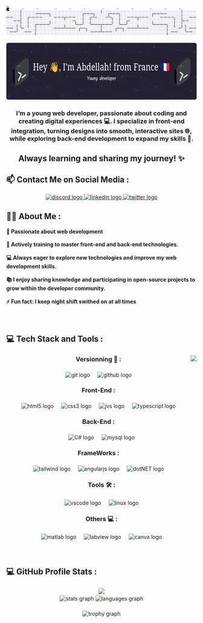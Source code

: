 
_<picture>
  <source media="(prefers-color-scheme: dark)" srcset="https://raw.githubusercontent.com/abdellah59/abdellah59/output/pacman-contribution-graph-dark.svg">
  <source media="(prefers-color-scheme: ldark)" srcset="https://raw.githubusercontent.com/abdellah59/abdellah59/output/pacman-contribution-graph.svg">
  <img alt="Pac-Man contribution graph" src="https://raw.githubusercontent.com/abdellah59/abdellah59/output/pacman-contribution-graph.svg">
</picture>



<div align="center">
  <img height="150" src="https://github.com/abdellah59/abdellah59/blob/main/github-header-image.png" />
</div>
 
###

<h3 align="center">I’m a young web developer, passionate about coding and creating digital experiences 💻. I specialize in front-end integration, turning designs into smooth, interactive sites 🌐, while exploring back-end development to expand my skills 🔧. </h3>

<h2 align="center">Always learning and sharing my journey! ✨

<h2 align="left">📫 Contact Me on Social Media :</h2>

<div align="center">
  <a href="https://discord.com/users/abdellah_59" target="_blank">
  <img src="https://img.shields.io/static/v1?message=Discord&logo=discord&label=&color=7289DA&logoColor=white&labelColor=&style=for-the-badge" height="39" alt="discord logo"  />
  </a>
  <a href="https://www.linkedin.com/in/abdellah-aitahmed" target="_blank">
    <img src="https://img.shields.io/static/v1?message=LinkedIn&logo=linkedin&label=&color=0077B5&logoColor=white&labelColor=&style=for-the-badge" height="39" alt="linkedin logo"  />
  </a>
  <a href="https://x.com/Aitabdell59" target="_blank">
    <img src="https://img.shields.io/static/v1?message=Twitter&logo=twitter&label=&color=1DA1F2&logoColor=white&labelColor=&style=for-the-badge" height="39" alt="twitter logo"  />
  </a>
</div>

###

<h2 align="left">🧑‍💻 About Me :</h2>


<h4 align="left">🚀 Passionate about web development<br><br>    🌱 Actively training to master front-end and back-end technologies.<br><br>    💻 Always eager to explore new technologies and improve my web development skills.<br><br>    📚 I enjoy sharing knowledge and participating in open-source projects to grow within the developer community.<br><br>    ⚡ Fun fact: I keep night shift swithed on at all times</h4>

###

<br clear="both">

<h2 align="left">💻 Tech Stack and Tools :</h2>

###

<img align="right" height="330" src="https://user-images.githubusercontent.com/74038190/212749447-bfb7e725-6987-49d9-ae85-2015e3e7cc41.gif"  />

###

<h3 align="center">Versionning 📝 :</h3>

###

<div align="center">
  <img src="https://cdn.jsdelivr.net/gh/devicons/devicon/icons/git/git-original.svg" height="39" alt="git logo"  />
  <img width="12" />
  <img src="https://cdn.jsdelivr.net/gh/devicons/devicon/icons/github/github-original.svg" height="39" alt="github logo"  />
</div>

###

<h3 align="center">Front-End :</h3>

###

<div align="center">
  <img src="https://cdn.jsdelivr.net/gh/devicons/devicon/icons/html5/html5-original.svg" height="40" alt="html5 logo"  />
  <img width="12" />
  <img src="https://cdn.jsdelivr.net/gh/devicons/devicon/icons/css3/css3-original.svg" height="40" alt="css3 logo"  />
  <img width="12" />
  <img src="https://cdn.jsdelivr.net/gh/devicons/devicon/icons/javascript/javascript-original.svg" height="40" alt="jvs logo"  />
  <img width="12" />
  <img src="https://cdn.jsdelivr.net/gh/devicons/devicon/icons/typescript/typescript-original.svg" height="40" alt="typescript logo"  /> 
</div>

###

<h3 align="center">Back-End :</h3>

###

<div align="center">
  <img width="12" />
  <img src="https://cdn.jsdelivr.net/gh/devicons/devicon/icons/csharp/csharp-original.svg" height="40" alt="C# logo"  />
  <img width="12" />
  <img src="https://cdn.jsdelivr.net/gh/devicons/devicon/icons/mysql/mysql-original.svg" height="40" alt="mysql logo"/>
</div>

###

<h3 align="center">FrameWorks :</h3>

###

<div align="center">
  <img src="https://cdn.jsdelivr.net/gh/devicons/devicon/icons/tailwindcss/tailwindcss-original.svg" height="40" alt="tailwind logo"  />
  <img width="12" />
  <img src="https://cdn.jsdelivr.net/gh/devicons/devicon/icons/angularjs/angularjs-original.svg" height="40" alt="angularjs logo"  />
  <img width="12" />
  <img src="https://cdn.jsdelivr.net/gh/devicons/devicon/icons/dot-net/dot-net-original.svg" height="40" alt="dotNET logo"  />
</div>

###

<h3 align="center">Tools 🛠️ :</h3>

###

<div align="center">
  <img src="https://cdn.jsdelivr.net/gh/devicons/devicon/icons/vscode/vscode-original.svg" height="40" alt="vscode logo"  />
  <img width="12" />
  <img src="https://cdn.jsdelivr.net/gh/devicons/devicon/icons/linux/linux-original.svg" height="40" alt="linux logo"  />
</div>

###

<h3 align="center">Others 💻 :</h3>

###

<div align="center">
  <img src="https://cdn.jsdelivr.net/gh/devicons/devicon/icons/matlab/matlab-original.svg" height="40" alt="matlab logo"  />
  <img width="12" />
  <img src="https://cdn.jsdelivr.net/gh/devicons/devicon/icons/labview/labview-original.svg" height="40" alt="labview logo"  />
  <img width="12" />
  <img src="https://cdn.jsdelivr.net/gh/devicons/devicon/icons/canva/canva-original.svg" height="40" alt="canva logo"  />
</div>

###

<br clear="both">

<h2 align="left">💻 GitHub Profile Stats :</h2>

###


<div align="center">
  <img height="30" src="https://visitor-badge.laobi.icu/badge?page_id=abdellah59.abdellah59&"  />
</div>

<div align="center">
  <img src="https://github-readme-stats.vercel.app/api?username=abdellah59&hide_title=false&hide_rank=false&show_icons=true&include_all_commits=true&count_private=true&disable_animations=false&theme=vue-dark&locale=en&hide_border=false" height="156" alt="stats graph"  />
  <img src="https://github-readme-stats.vercel.app/api/top-langs?username=abdellah59&locale=en&hide_title=false&layout=compact&card_width=320&langs_count=5&theme=vue-dark&hide_border=false" height="80" alt="languages graph"  />
</div>

###

<div align="center">
  <img src="https://github-profile-trophy.vercel.app?username=abdellah59&theme=dracula&column=-1&row=1&margin-w=8&margin-h=8&no-bg=false&no-frame=false&order=4" height="150" alt="trophy graph" />
 
</div>


###